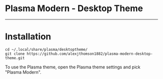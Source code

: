 # Plasma Modern - Desktop Theme

---

# Installation

```
cd ~/.local/share/plasma/desktoptheme/
git clone https://github.com/alexjthomson1882/plasma-modern-desktop-theme.git
```

To use the Plasma theme, open the Plasma theme settings and pick "Plasma Modern".
